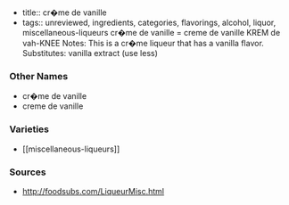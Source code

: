 - title:: cr�me de vanille
- tags:: unreviewed, ingredients, categories, flavorings, alcohol, liquor, miscellaneous-liqueurs
cr�me de vanille = creme de vanille KREM de vah-KNEE Notes: This is a cr�me liqueur that has a vanilla flavor. Substitutes: vanilla extract (use less)

### Other Names

* cr�me de vanille
* creme de vanille

### Varieties

* [[miscellaneous-liqueurs]]

### Sources
* http://foodsubs.com/LiqueurMisc.html
